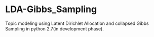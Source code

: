 # LDA-Gibbs_Sampling
Topic modeling using Latent Dirichlet Allocation and collapsed Gibbs Sampling in python 2.7(in development phase).
